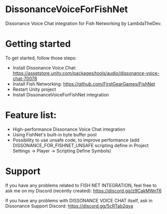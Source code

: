 # DissonanceVoiceForFishNet
Dissonance Voice Chat integration for Fish Networking by LambdaTheDev.

# Getting started
To get started, follow those steps:
- Install Dissonance Voice Chat: https://assetstore.unity.com/packages/tools/audio/dissonance-voice-chat-70078
- Install Fish Networking: https://github.com/FirstGearGames/FishNet
- Restart Unity project
- Install DissonanceVoiceForFishNet integration

# Feature list:
- High-performance Dissonance Voice Chat integration
- Using FishNet's built-in byte buffer pool
- Possibility to use unsafe code, to improve performance (add DISSONANCE_FOR_FISHNET_UNSAFE scripting define in Project Settings -> Player -> Scripting Define Symbols)

# Support
If you have any problems related to FISH NET INTEGRATION, feel free to ask me on my Discord (recently created): https://discord.gg/z9CakMWnT6

If you have any problems with DISSONANCE VOICE CHAT itself, ask in Dissonance Support Discord: https://discord.gg/5cRTab2qya
